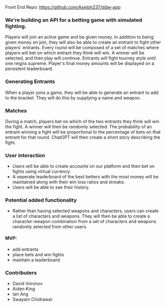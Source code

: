 Front End Repo: https://github.com/Axelph237/ddw-app

### We're building an API for a betting game with simulated fighting.
Players will join an active game and be given money. In addition to being given money on join, they will also be able to create an entrant to fight other players' entrants. Every round will be composed of a set of matches where players will bet on which entrant they think will win. A winner will be selected, and then play will continue. Entrants will fight tourney style until one reigns supreme. Player's final money amounts will be displayed on a persistent leaderboard.

### Generating Entrants
When a player joins a game, they will be able to generate an entrant to add to the bracket. They will do this by supplying a name and weapon.
  
### Matches
During a match, players bet on which of the two entrants they think will win the fight. A winner will then be randomly selected. The probability of an entrant winning a fight will be proportional to the percentage of bets on that entrant for that round. ChatGPT will then create a short story describing the fight.

### User interaction
- Users will be able to create accounts on our platform and then bet on fights using virtual currency
- A seperate leaderboard of the best betters with the most money will be maintained along with their win loss ratios and streaks.
- Users will be able to see their history.

### Potential added functionality
- Rather than having selected weapons and characters, users can create a list of characters and weapons. They will then be able to create a character-weapon combination from a set of characters and weapons randomly selected from other users.

#### MVP:
- add entrants
- place bets and win fights
- maintain a leaderboard

### Contributers
- David Voronov
- Aiden King
- Ian Ang
- Swayam Chidrawar

